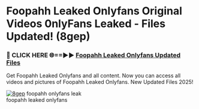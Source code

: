 # Foopahh Leaked Onlyfans Original Videos 0nlyFans Leaked - Files Updated! (8gep)

<h3>🔴 CLICK HERE 🌐==►► <a href="https://tinyurl.com/x26r9saj" rel="nofollow">Foopahh Leaked Onlyfans Updated Files</a></h3>

Get Foopahh Leaked Onlyfans and all content. Now you can access all videos and pictures of Foopahh Leaked Onlyfans. New Updated Files 2025!

[![8gep](https://i.imgur.com/LkgZPqh.gif)](https://tinyurl.com/x26r9saj)
foopahh onlyfans leak<br>
foopahh leaked onlyfans